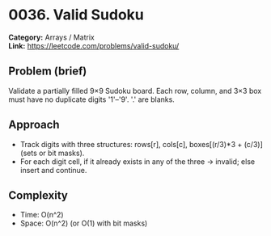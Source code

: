 # 0036. Valid Sudoku

**Category:** Arrays / Matrix  
**Link:** https://leetcode.com/problems/valid-sudoku/

## Problem (brief)
Validate a partially filled 9×9 Sudoku board. Each row, column, and 3×3 box must have no duplicate digits '1'–'9'. '.' are blanks.

## Approach
- Track digits with three structures: rows[r], cols[c], boxes[(r/3)*3 + (c/3)] (sets or bit masks).
- For each digit cell, if it already exists in any of the three → invalid; else insert and continue.

## Complexity
- Time: O(n^2)
- Space: O(n^2) (or O(1) with bit masks)
